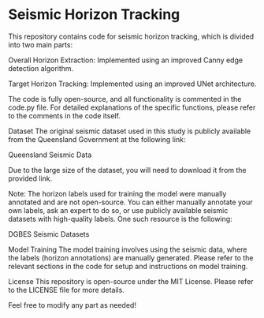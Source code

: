 # Seismic Horizon Tracking
This repository contains code for seismic horizon tracking, which is divided into two main parts:

Overall Horizon Extraction: Implemented using an improved Canny edge detection algorithm.

Target Horizon Tracking: Implemented using an improved UNet architecture.

The code is fully open-source, and all functionality is commented in the code.py file. For detailed explanations of the specific functions, please refer to the comments in the code itself.

Dataset
The original seismic dataset used in this study is publicly available from the Queensland Government at the following link:

Queensland Seismic Data

Due to the large size of the dataset, you will need to download it from the provided link.

Note: The horizon labels used for training the model were manually annotated and are not open-source. You can either manually annotate your own labels, ask an expert to do so, or use publicly available seismic datasets with high-quality labels. One such resource is the following:

DGBES Seismic Datasets

Model Training
The model training involves using the seismic data, where the labels (horizon annotations) are manually generated. Please refer to the relevant sections in the code for setup and instructions on model training.

License
This repository is open-source under the MIT License. Please refer to the LICENSE file for more details.

Feel free to modify any part as needed!
